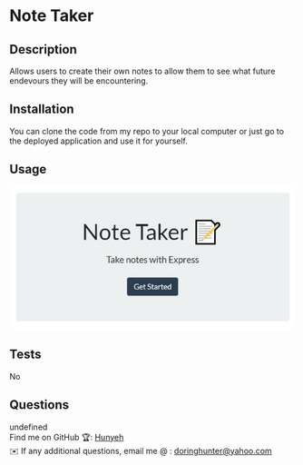 # Note Taker

## Description
Allows users to create their own notes to allow them to see what future endevours they will be encountering.

## Installation 
You can clone the code from my repo to your local computer or just go to the deployed application and use it for yourself.

## Usage
![alt text](images/Capture.JPG)

## Tests
No

## Questions
undefined
  <br />
  Find me on GitHub 🏆: [Hunyeh](https://github.com/Hunyeh)
  <br />
  ✉️ If any additional questions, email me @ : doringhunter@yahoo.com
